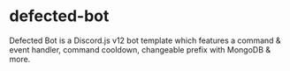 # defected-bot
Defected Bot is a Discord.js v12 bot template which features a command &amp; event handler, command cooldown, changeable prefix with MongoDB &amp; more.
